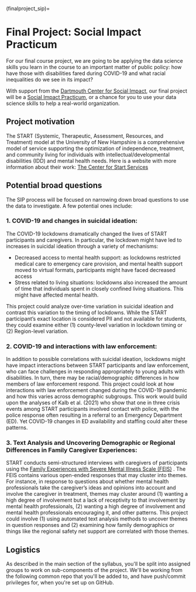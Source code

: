 (finalproject_sip)=

# Final Project: Social Impact Practicum

For our final course project, we are going to be applying the data science skills you learn in the course to an important matter of public policy: how have those with disabilities fared during COVID-19 and what racial inequalities do we see in its impact?

With support from the [Dartmouth Center for Social Impact](https://students.dartmouth.edu/social-impact/), our final project will be a [Social Impact Practicum](https://students.dartmouth.edu/social-impact/programs-initiatives/students/social-impact-practicums-sips), or a chance for you to use your data science skills to help a real-world organization.


## Project motivation

The START (Systemic, Therapeutic, Assessment, Resources, and Treatment) model at the University of New Hampshire is a comprehensive model of service supporting the optimization of independence, treatment, and community living for individuals with intellectual/developmental disabilities (IDD) and mental health needs. Here is a website with more information about their work: [The Center for Start Services](https://centerforstartservices.org/)

## Potential broad questions

The SIP process will be focused on narrowing down broad questions to use the data to investigate. A few potential ones include:

### 1. COVID-19 and changes in suicidal ideation: 

The COVID-19 lockdowns dramatically changed the lives of START participants and caregivers. In particular, the lockdown might have led to increases in suicidal ideation through a variety of mechanisms:
- Decreased access to mental health support: as lockdowns restricted medical care to emergency care provision, and mental health support moved to virtual formats, participants might have faced decreased access
- Stress related to living situations: lockdowns also increased the amount of time that individuals spent in closely confined living situations. This might have affected mental health.

This project could analyze over-time variation in suicidal ideation and contrast this variation to the timing of lockdowns. While the START participant’s exact location is considered PII and not available for students, they could examine either (1) county-level variation in lockdown timing or (2) Region-level variation.

### 2. COVID-19 and interactions with law enforcement:

In addition to possible correlations with suicidal ideation, lockdowns might have impact interactions between START participants and law enforcement, who can face challenges in responding appropriately to young adults with disabilities. In turn, there may be racial/demographic differences in how members of law enforcement respond. This project could look at how interactions with law enforcement changed during the COVID-19 pandemic and how this varies across demographic subgroups. This work would build upon the analyses of Kalb et al. (2021) who show that one in three crisis events among START participants involved contact with police, with the police response often resulting in a referral to an Emergency Department (ED). Yet COVID-19 changes in ED availability and staffing could alter these patterns.

### 3. Text Analysis and Uncovering Demographic or Regional Differences in Family Caregiver Experiences: 

START conducts semi-structured interviews with caregivers of participants using the [Family Experiences with Severe Mental Illness Scale (FEIS)](https://www.hsri.org/publication/Toolkit_on_Evaluating_Family_Experiences_with_Severe_Mental_Illness) . The FEIS contains various open-ended responses that may cluster into themes. For instance, in response to questions about whether mental health professionals take the caregiver’s ideas and opinions into account and involve the caregiver in treatment, themes may cluster around (1) wanting a high degree of involvement but a lack of receptivity to that involvement by mental health professionals, (2) wanting a high degree of involvement and mental health professionals encouraging it, and other patterns. This project could involve (1) using automated text analysis methods to uncover themes in question responses and (2) examining how family demographics or things like the regional safety net support are correlated with those themes.

## Logistics

As described in the main section of the syllabus, you'll be split into assigned groups to work on sub-components of the project. We'll be working from the following common repo that you'll be added to, and have push/commit privileges for, when you're set up on GitHub.

